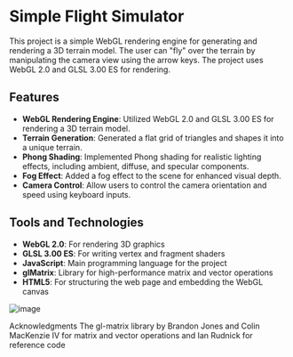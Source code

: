 # Simple Flight Simulator

This project is a simple WebGL rendering engine for generating and rendering a 3D terrain model. The user can "fly" over the terrain by manipulating the camera view using the arrow keys. The project uses WebGL 2.0 and GLSL 3.00 ES for rendering.

## Features

- **WebGL Rendering Engine**: Utilized WebGL 2.0 and GLSL 3.00 ES for rendering a 3D terrain model.
- **Terrain Generation**: Generated a flat grid of triangles and shapes it into a unique terrain.
- **Phong Shading**: Implemented Phong shading for realistic lighting effects, including ambient, diffuse, and specular components.
- **Fog Effect**: Added a fog effect to the scene for enhanced visual depth.
- **Camera Control**: Allow users to control the camera orientation and speed using keyboard inputs.

## Tools and Technologies
- **WebGL 2.0**: For rendering 3D graphics
- **GLSL 3.00 ES**: For writing vertex and fragment shaders
- **JavaScript**: Main programming language for the project
- **glMatrix**: Library for high-performance matrix and vector operations
- **HTML5**: For structuring the web page and embedding the WebGL canvas

![image](https://github.com/user-attachments/assets/110ca8a2-e446-4a2d-9ec4-014032195988)

Acknowledgments
The gl-matrix library by Brandon Jones and Colin MacKenzie IV for matrix and vector operations and Ian Rudnick for reference code

